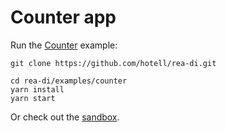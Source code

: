 # Counter app

Run the [Counter](.) example:

```
git clone https://github.com/hotell/rea-di.git

cd rea-di/examples/counter
yarn install
yarn start
```

Or check out the [sandbox](https://codesanbox.io/).
